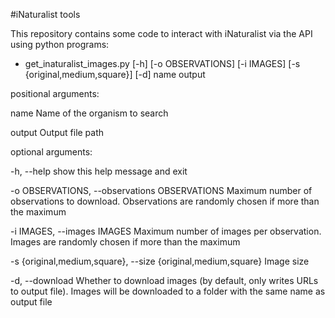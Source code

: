 #iNaturalist tools

This repository contains some code to interact with iNaturalist via the API using python programs:

* get_inaturalist_images.py [-h] [-o OBSERVATIONS] [-i IMAGES]
                                 [-s {original,medium,square}] [-d]
                                 name output

positional arguments:

  name                  Name of the organism to search

  output                Output file path

optional arguments:

  -h, --help            show this help message and exit

  -o OBSERVATIONS, --observations OBSERVATIONS
                        Maximum number of observations to download.
                        Observations are randomly chosen if more than the
                        maximum

  -i IMAGES, --images IMAGES
                        Maximum number of images per observation. Images are
                        randomly chosen if more than the maximum

  -s {original,medium,square}, --size {original,medium,square}
                        Image size

  -d, --download        Whether to download images (by default, only writes
                        URLs to output file). Images will be downloaded to a
                        folder with the same name as output file
